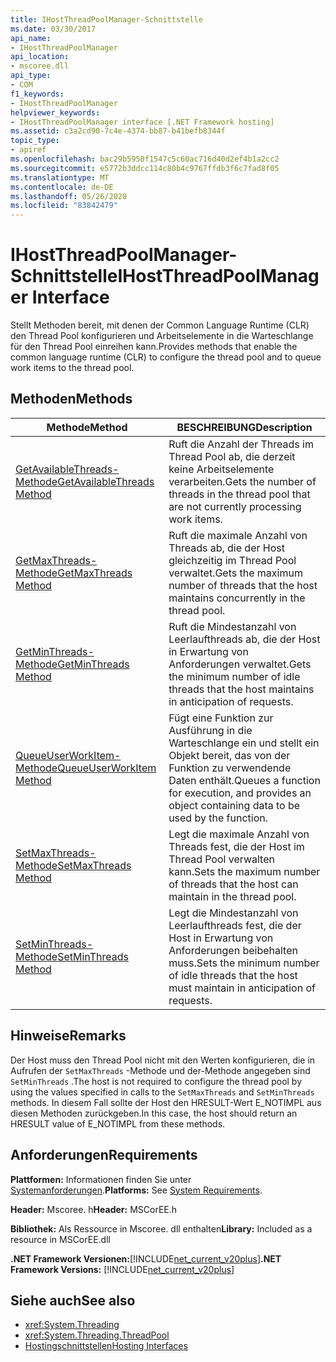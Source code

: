 ```yaml
---
title: IHostThreadPoolManager-Schnittstelle
ms.date: 03/30/2017
api_name:
- IHostThreadPoolManager
api_location:
- mscoree.dll
api_type:
- COM
f1_keywords:
- IHostThreadPoolManager
helpviewer_keywords:
- IHostThreadPoolManager interface [.NET Framework hosting]
ms.assetid: c3a2cd90-7c4e-4374-bb87-b41befb8344f
topic_type:
- apiref
ms.openlocfilehash: bac29b5950f1547c5c60ac716d40d2ef4b1a2cc2
ms.sourcegitcommit: e5772b3ddcc114c80b4c9767ffdb3f6c7fad8f05
ms.translationtype: MT
ms.contentlocale: de-DE
ms.lasthandoff: 05/26/2020
ms.locfileid: "83842479"
---
```

# <a name="ihostthreadpoolmanager-interface"></a><span data-ttu-id="0a7b1-102">IHostThreadPoolManager-Schnittstelle</span><span class="sxs-lookup"><span data-stu-id="0a7b1-102">IHostThreadPoolManager Interface</span></span>
<span data-ttu-id="0a7b1-103">Stellt Methoden bereit, mit denen der Common Language Runtime (CLR) den Thread Pool konfigurieren und Arbeitselemente in die Warteschlange für den Thread Pool einreihen kann.</span><span class="sxs-lookup"><span data-stu-id="0a7b1-103">Provides methods that enable the common language runtime (CLR) to configure the thread pool and to queue work items to the thread pool.</span></span>  
  
## <a name="methods"></a><span data-ttu-id="0a7b1-104">Methoden</span><span class="sxs-lookup"><span data-stu-id="0a7b1-104">Methods</span></span>  
  
|<span data-ttu-id="0a7b1-105">Methode</span><span class="sxs-lookup"><span data-stu-id="0a7b1-105">Method</span></span>|<span data-ttu-id="0a7b1-106">BESCHREIBUNG</span><span class="sxs-lookup"><span data-stu-id="0a7b1-106">Description</span></span>|  
|------------|-----------------|  
|[<span data-ttu-id="0a7b1-107">GetAvailableThreads-Methode</span><span class="sxs-lookup"><span data-stu-id="0a7b1-107">GetAvailableThreads Method</span></span>](ihostthreadpoolmanager-getavailablethreads-method.md)|<span data-ttu-id="0a7b1-108">Ruft die Anzahl der Threads im Thread Pool ab, die derzeit keine Arbeitselemente verarbeiten.</span><span class="sxs-lookup"><span data-stu-id="0a7b1-108">Gets the number of threads in the thread pool that are not currently processing work items.</span></span>|  
|[<span data-ttu-id="0a7b1-109">GetMaxThreads-Methode</span><span class="sxs-lookup"><span data-stu-id="0a7b1-109">GetMaxThreads Method</span></span>](ihostthreadpoolmanager-getmaxthreads-method.md)|<span data-ttu-id="0a7b1-110">Ruft die maximale Anzahl von Threads ab, die der Host gleichzeitig im Thread Pool verwaltet.</span><span class="sxs-lookup"><span data-stu-id="0a7b1-110">Gets the maximum number of threads that the host maintains concurrently in the thread pool.</span></span>|  
|[<span data-ttu-id="0a7b1-111">GetMinThreads-Methode</span><span class="sxs-lookup"><span data-stu-id="0a7b1-111">GetMinThreads Method</span></span>](ihostthreadpoolmanager-getminthreads-method.md)|<span data-ttu-id="0a7b1-112">Ruft die Mindestanzahl von Leerlaufthreads ab, die der Host in Erwartung von Anforderungen verwaltet.</span><span class="sxs-lookup"><span data-stu-id="0a7b1-112">Gets the minimum number of idle threads that the host maintains in anticipation of requests.</span></span>|  
|[<span data-ttu-id="0a7b1-113">QueueUserWorkItem-Methode</span><span class="sxs-lookup"><span data-stu-id="0a7b1-113">QueueUserWorkItem Method</span></span>](ihostthreadpoolmanager-queueuserworkitem-method.md)|<span data-ttu-id="0a7b1-114">Fügt eine Funktion zur Ausführung in die Warteschlange ein und stellt ein Objekt bereit, das von der Funktion zu verwendende Daten enthält.</span><span class="sxs-lookup"><span data-stu-id="0a7b1-114">Queues a function for execution, and provides an object containing data to be used by the function.</span></span>|  
|[<span data-ttu-id="0a7b1-115">SetMaxThreads-Methode</span><span class="sxs-lookup"><span data-stu-id="0a7b1-115">SetMaxThreads Method</span></span>](ihostthreadpoolmanager-setmaxthreads-method.md)|<span data-ttu-id="0a7b1-116">Legt die maximale Anzahl von Threads fest, die der Host im Thread Pool verwalten kann.</span><span class="sxs-lookup"><span data-stu-id="0a7b1-116">Sets the maximum number of threads that the host can maintain in the thread pool.</span></span>|  
|[<span data-ttu-id="0a7b1-117">SetMinThreads-Methode</span><span class="sxs-lookup"><span data-stu-id="0a7b1-117">SetMinThreads Method</span></span>](ihostthreadpoolmanager-setminthreads-method.md)|<span data-ttu-id="0a7b1-118">Legt die Mindestanzahl von Leerlaufthreads fest, die der Host in Erwartung von Anforderungen beibehalten muss.</span><span class="sxs-lookup"><span data-stu-id="0a7b1-118">Sets the minimum number of idle threads that the host must maintain in anticipation of requests.</span></span>|  
  
## <a name="remarks"></a><span data-ttu-id="0a7b1-119">Hinweise</span><span class="sxs-lookup"><span data-stu-id="0a7b1-119">Remarks</span></span>  
 <span data-ttu-id="0a7b1-120">Der Host muss den Thread Pool nicht mit den Werten konfigurieren, die in Aufrufen der `SetMaxThreads` -Methode und der-Methode angegeben sind `SetMinThreads` .</span><span class="sxs-lookup"><span data-stu-id="0a7b1-120">The host is not required to configure the thread pool by using the values specified in calls to the `SetMaxThreads` and `SetMinThreads` methods.</span></span> <span data-ttu-id="0a7b1-121">In diesem Fall sollte der Host den HRESULT-Wert E_NOTIMPL aus diesen Methoden zurückgeben.</span><span class="sxs-lookup"><span data-stu-id="0a7b1-121">In this case, the host should return an HRESULT value of E_NOTIMPL from these methods.</span></span>  
  
## <a name="requirements"></a><span data-ttu-id="0a7b1-122">Anforderungen</span><span class="sxs-lookup"><span data-stu-id="0a7b1-122">Requirements</span></span>  
 <span data-ttu-id="0a7b1-123">**Plattformen:** Informationen finden Sie unter [Systemanforderungen](../../get-started/system-requirements.md).</span><span class="sxs-lookup"><span data-stu-id="0a7b1-123">**Platforms:** See [System Requirements](../../get-started/system-requirements.md).</span></span>  
  
 <span data-ttu-id="0a7b1-124">**Header:** Mscoree. h</span><span class="sxs-lookup"><span data-stu-id="0a7b1-124">**Header:** MSCorEE.h</span></span>  
  
 <span data-ttu-id="0a7b1-125">**Bibliothek:** Als Ressource in Mscoree. dll enthalten</span><span class="sxs-lookup"><span data-stu-id="0a7b1-125">**Library:** Included as a resource in MSCorEE.dll</span></span>  
  
 <span data-ttu-id="0a7b1-126">**.NET Framework Versionen:**[!INCLUDE[net_current_v20plus](../../../../includes/net-current-v20plus-md.md)]</span><span class="sxs-lookup"><span data-stu-id="0a7b1-126">**.NET Framework Versions:** [!INCLUDE[net_current_v20plus](../../../../includes/net-current-v20plus-md.md)]</span></span>  
  
## <a name="see-also"></a><span data-ttu-id="0a7b1-127">Siehe auch</span><span class="sxs-lookup"><span data-stu-id="0a7b1-127">See also</span></span>

- <xref:System.Threading>
- <xref:System.Threading.ThreadPool>
- [<span data-ttu-id="0a7b1-128">Hostingschnittstellen</span><span class="sxs-lookup"><span data-stu-id="0a7b1-128">Hosting Interfaces</span></span>](hosting-interfaces.md)
